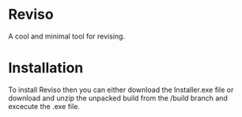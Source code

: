 # Reviso
A cool and minimal tool for revising.

# Installation
To install Reviso then you can either download the Installer.exe file or download and unzip the unpacked build from the /build branch and excecute the .exe file.
